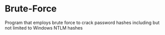 # Brute-Force
Program that employs brute force to crack password hashes including but not limited to Windows NTLM hashes
